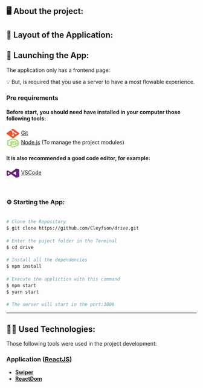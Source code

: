 ## :desktop_computer: About the project:

## :art: Layout of the Application:

## :rocket: Launching the App:

The application only has a frontend page:

:bulb: But, is required that you use a server to have a most flowable experience.

### Pre requirements

#### Before start, you should need have installed in your computer those following tools:

<img align="center" alt="GIT" height="25" width="35" src="https://raw.githubusercontent.com/devicons/devicon/master/icons/git/git-original.svg" style="max-width:100%;"> [Git](https://git-scm.com)</img>
</br>
<img align="center" alt="NodeJS" height="25" width="35" src="https://raw.githubusercontent.com/devicons/devicon/master/icons/nodejs/nodejs-original.svg" style="max-width:100%;"> [Node.js](https://nodejs.org/en/) (To manage the project modules)</img>

#### It is also recommended a good code editor, for example:

<img align="center" alt="VisualStudioCode" height="25" width="35" src="https://raw.githubusercontent.com/devicons/devicon/master/icons/visualstudio/visualstudio-plain.svg" style="max-width:100%;"> [VSCode](https://code.visualstudio.com/)</img>

</br>

### :gear: Starting the App:

```bash

# Clone the Repository
$ git clone https://github.com/Cleyfson/drive.git

# Enter the poject folder in the Terminal
$ cd drive

# Install all the dependencies
$ npm install

# Execute the appliction with this command
$ npm start
$ yarn start

# The server will start in the port:3000

```

---

## :man_technologist: Used Technologies:

Those following tools were used in the project development:

### **Application** ([ReactJS](https://reactjs.org/))

- **[Swiper](https://swiperjs.com/)**
- **[ReactDom](https://reactjs.org/docs/react-dom.html)**

</br>
